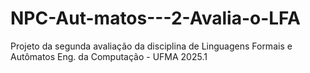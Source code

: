 # NPC-Aut-matos---2-Avalia-o-LFA
Projeto da segunda avaliação da disciplina de Linguagens Formais e Autômatos Eng. da Computação - UFMA 2025.1
